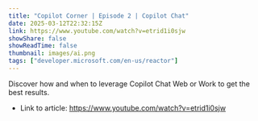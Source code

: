 ```yaml
---
title: "Copilot Corner | Episode 2 | Copilot Chat"
date: 2025-03-12T22:32:15Z
link: https://www.youtube.com/watch?v=etrid1i0sjw
showShare: false
showReadTime: false
thumbnail: images/ai.png
tags: ["developer.microsoft.com/en-us/reactor"]
---
```

Discover how and when to leverage Copilot Chat Web or Work to get the best results.

- Link to article: https://www.youtube.com/watch?v=etrid1i0sjw